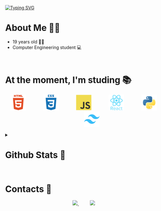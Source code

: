 [![Typing SVG](https://readme-typing-svg.demolab.com?font=Fira+Code&weight=500&size=25&pause=1000&center=true&vCenter=true&width=435&lines=Welcome+to+my+Profile;Computer+Engineering+student)](https://git.io/typing-svg)
# About Me 🐱‍👤

- 19 years old 🐱‍🐉
- Computer Engineering student 💻

<br />
<h1>At the moment, I'm studing 📚</h1>

<p align="center">
	<img height="50" src="https://raw.githubusercontent.com/devicons/devicon/master/icons/html5/html5-plain-wordmark.svg">
	&nbsp;&nbsp;&nbsp;&nbsp;&nbsp;&nbsp;&nbsp;&nbsp;&nbsp;&nbsp;&nbsp;&nbsp;
	<img height="50" src="https://raw.githubusercontent.com/devicons/devicon/master/icons/css3/css3-plain-wordmark.svg">
	&nbsp;&nbsp;&nbsp;&nbsp;&nbsp;&nbsp;&nbsp;&nbsp;&nbsp;&nbsp;&nbsp;&nbsp;
	<img height="50" src="https://raw.githubusercontent.com/devicons/devicon/master/icons/javascript/javascript-original.svg">
	&nbsp;&nbsp;&nbsp;&nbsp;&nbsp;&nbsp;&nbsp;&nbsp;&nbsp;&nbsp;&nbsp;&nbsp;
	<img height="50" src="https://raw.githubusercontent.com/devicons/devicon/master/icons/react/react-original-wordmark.svg">
	&nbsp;&nbsp;&nbsp;&nbsp;&nbsp;&nbsp;&nbsp;&nbsp;&nbsp;&nbsp;&nbsp;&nbsp;
	<img height="50" src="https://raw.githubusercontent.com/devicons/devicon/master/icons/python/python-original.svg">
	&nbsp;&nbsp;&nbsp;&nbsp;&nbsp;&nbsp;&nbsp;&nbsp;&nbsp;&nbsp;&nbsp;&nbsp;
	<img height="50" src="https://raw.githubusercontent.com/devicons/devicon/master/icons/tailwindcss/tailwindcss-plain.svg">
	
</p>


<details>
	<summary>
		<h1>Github Stats 🔬</h1>
	</summary>
	
<br/>

<div align="center">
  	<a href="https://github.com/Gabrielenke">
	  	<img height="180em" src="https://github-readme-stats.vercel.app/api?username=Gabrielenke&show_icons=true&theme=dracula&include_all_commits=true&count_private=true"/>
		<img height="180em" src="https://github-readme-stats.vercel.app/api/top-langs/?username=Gabrielenke&layout=compact&langs_count=7&theme=dracula"/>
	</a>
</div>

</details>

<br/>
		
<h1>Contacts 📱</h1>

<p align="center">
	<a href="mailto:gabrielenkee@icloud.com">
		<img src="https://img.shields.io/badge/gmail-D14836?&style=for-the-badge&logo=gmail&logoColor=white&link=mailto:gabrielenkee@icloud.com">
	</a>
    &nbsp;&nbsp;&nbsp;&nbsp;&nbsp;&nbsp;&nbsp;&nbsp;
	<a href="https://www.linkedin.com/in/gabrielenke/">
		<img src="https://img.shields.io/badge/linkedin-%230077B5.svg?&style=for-the-badge&logo=linkedin&logoColor=white&link=mailto:https://www.linkedin.com/in/gabrielenke/">
	</a>
</p>
